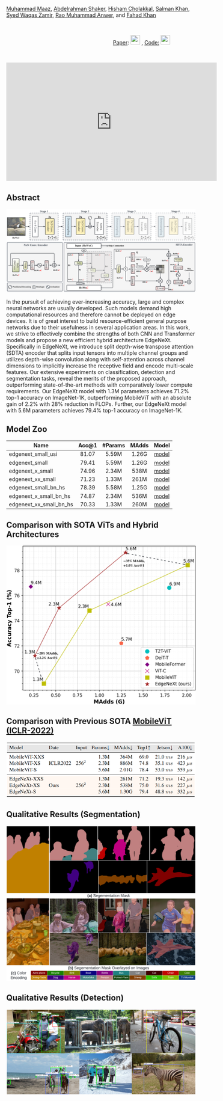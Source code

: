 
[Muhammad Maaz](https://scholar.google.com/citations?user=vTy9Te8AAAAJ&hl=en&authuser=1&oi=sra), [Abdelrahman Shaker](https://scholar.google.com/citations?hl=en&user=eEz4Wu4AAAAJ), [Hisham Cholakkal](https://scholar.google.com/citations?hl=en&user=bZ3YBRcAAAAJ), [Salman Khan](https://salman-h-khan.github.io/), [Syed Waqas Zamir](https://www.waqaszamir.com/), [Rao Muhammad Anwer](https://scholar.google.com/citations?hl=en&authuser=1&user=_KlvMVoAAAAJ), and [Fahad Khan](https://scholar.google.es/citations?user=zvaeYnUAAAAJ&hl=en)


<br>

&emsp;&emsp;&emsp;&emsp;&emsp;&emsp;&emsp;&emsp;&emsp;&emsp;&emsp;&emsp;&emsp;&emsp;&emsp;&emsp;&emsp;&emsp;&emsp;&emsp;  [Paper](https://arxiv.org/abs/2206.10589): [<img height="25" src="/EdgeNeXt/Paper.PNG" width="25" />](https://arxiv.org/abs/2206.10589)  , [Code:](https://github.com/mmaaz60/EdgeNeXt) [<img height="25" src="/EdgeNeXt/img_1.png" width="25" />](https://github.com/mmaaz60/EdgeNeXt)

<br>

<p align="center">
<iframe width="560" height="315" src="https://www.youtube.com/embed/Oh-ooHlx58o" title="YouTube video player" frameborder="0" allow="accelerometer; autoplay; clipboard-write; encrypted-media; gyroscope; picture-in-picture" allowfullscreen></iframe>
</p>


## Abstract

![main figure](images/EdgeNext.png)

In the pursuit of achieving ever-increasing accuracy, large and complex neural networks are usually developed. Such models demand high computational resources and therefore cannot be deployed on edge devices. It is of great interest to build resource-efficient general purpose networks due to their usefulness in several application areas. In this work, we strive to effectively combine the strengths of both CNN and Transformer models and propose a new efficient hybrid architecture EdgeNeXt. Specifically in EdgeNeXt, we introduce split depth-wise transpose attention (SDTA) encoder that splits input tensors into multiple channel groups and utilizes depth-wise convolution along with self-attention across channel dimensions to implicitly increase the receptive field and encode multi-scale features. Our extensive experiments on classification, detection and segmentation tasks, reveal the merits of the proposed approach, outperforming state-of-the-art methods with comparatively lower compute requirements. Our EdgeNeXt model with 1.3M parameters achieves 71.2% top-1 accuracy on ImageNet-1K, outperforming MobileViT with an absolute gain of 2.2% with 28% reduction in FLOPs. Further, our EdgeNeXt model with 5.6M parameters achieves 79.4% top-1 accuracy on ImageNet-1K.

## Model Zoo

| Name |Acc@1 | #Params | MAdds | Model |
|---|:---:|:---:| :---:|:---:|
| edgenext_small_usi | 81.07 | 5.59M | 1.26G | [model](https://github.com/mmaaz60/EdgeNeXt/releases/download/v1.1/edgenext_small_usi.pth)
| edgenext_small | 79.41 | 5.59M | 1.26G | [model](https://github.com/mmaaz60/EdgeNeXt/releases/download/v1.0/edgenext_small.pth)
| edgenext_x_small | 74.96 | 2.34M | 538M | [model](https://github.com/mmaaz60/EdgeNeXt/releases/download/v1.0/edgenext_x_small.pth)
| edgenext_xx_small | 71.23 | 1.33M | 261M | [model](https://github.com/mmaaz60/EdgeNeXt/releases/download/v1.0/edgenext_xx_small.pth)
| edgenext_small_bn_hs | 78.39 | 5.58M | 1.25G | [model](https://github.com/mmaaz60/EdgeNeXt/releases/download/v1.0/edgenext_small_bn_hs.pth)
| edgenext_x_small_bn_hs | 74.87 | 2.34M | 536M | [model](https://github.com/mmaaz60/EdgeNeXt/releases/download/v1.0/edgenext_x_small_bn_hs.pth)
| edgenext_xx_small_bn_hs | 70.33 | 1.33M | 260M | [model](https://github.com/mmaaz60/EdgeNeXt/releases/download/v1.0/edgenext_xx_small_bn_hs.pth)

## Comparison with SOTA ViTs and Hybrid Architectures
<!-- ![results](images/madds_vs_top_1.png) -->
<img src="images/madds_vs_top_1.png" width="600">

## Comparison with Previous SOTA [MobileViT (ICLR-2022)](https://arxiv.org/abs/2110.02178)
![results](images/table_2.png)

## Qualitative Results (Segmentation)

![results](images/Segmentation.png)

## Qualitative Results (Detection)

![results](images/Detection.png)

